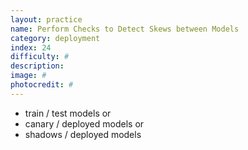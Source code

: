 ```yaml
---
layout: practice
name: Perform Checks to Detect Skews between Models
category: deployment
index: 24
difficulty: #
description:
image: #
photocredit: #
---
```


- train / test models or
- canary / deployed models or
- shadows / deployed models